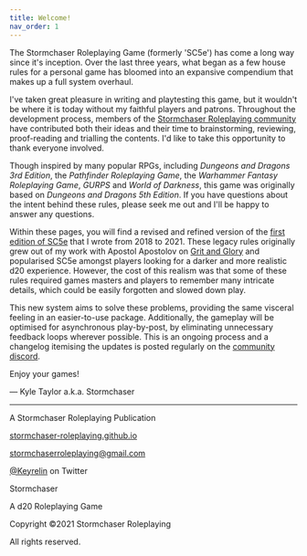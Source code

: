 ```yaml
---
title: Welcome!
nav_order: 1
---
```


The Stormchaser Roleplaying Game (formerly 'SC5e') has come a long way since it's inception. Over the last three years, what began as a few house rules for a personal game has bloomed into an expansive compendium that makes up a full system overhaul.

I've taken great pleasure in writing and playtesting this game, but it wouldn't be where it is today without my faithful players and patrons. Throughout the development process, members of the [Stormchaser Roleplaying community](https://discord.gg/HX9EK4A "Stormchaser Roleplaying on Discord") have contributed both their ideas and their time to brainstorming, reviewing, proof-reading and trialling the contents. I'd like to take this opportunity to thank everyone involved.

Though inspired by many popular RPGs, including *Dungeons and Dragons 3rd Edition*, the *Pathfinder Roleplaying Game*, the *Warhammer Fantasy Roleplaying Game*, *GURPS* and *World of Darkness*, this game was originally based on *Dungeons and Dragons 5th Edition*. If you have questions about the intent behind these rules, please seek me out and I'll be happy to answer any questions.

Within these pages, you will find a revised and refined version of the [first edition of SC5e](https://www.gmbinder.com/share/-MjzjZBb7BG23h6HaK7J "SC5e Legacy Index") that I wrote from 2018 to 2021. These legacy rules originally grew out of my work with Apostol Apostolov on [Grit and Glory](https://www.gmbinder.com/share/-LDHolQY2FURKf-8xCT3) and popularised SC5e amongst players looking for a darker and more realistic d20 experience. However, the cost of this realism was that some of these rules required games masters and players to remember many intricate details, which could be easily forgotten and slowed down play.

This new system aims to solve these problems, providing the same visceral feeling in an easier-to-use package. Additionally, the gameplay will be optimised for asynchronous play-by-post, by eliminating unnecessary feedback loops wherever possible. This is an ongoing process and a changelog itemising the updates is posted regularly on the [community discord](https://discord.gg/HX9EK4A "Stormchaser Roleplaying on Discord").

Enjoy your games!

— Kyle Taylor a.k.a. Stormchaser

---

<p align="center">
  
  A Stormchaser Roleplaying Publication<br>
  
  <a href="https://stormchaser-roleplaying.github.io/">stormchaser-roleplaying.github.io</a><br>
  
  <a href="mailto:stormchaserroleplaying@gmail.com">stormchaserroleplaying@gmail.com</a><br>
  
  <a href="https://twitter.com/keyrelin">@Keyrelin</a> on Twitter
  
</p>

<p align="center">
  
  Stormchaser<br>
  
  A d20 Roleplaying Game<br>
  
  Copyright ©2021 Stormchaser Roleplaying<br>
  
  All rights reserved.
  
</p>
